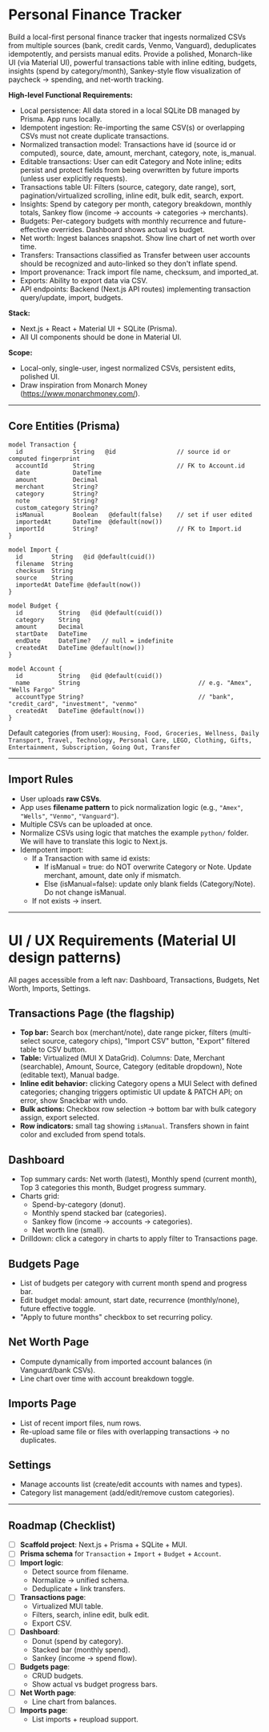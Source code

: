 # Personal Finance Tracker

Build a local-first personal finance tracker that ingests normalized CSVs from multiple sources (bank, credit cards, Venmo, Vanguard), deduplicates idempotently, and persists manual edits. Provide a polished, Monarch-like UI (via Material UI), powerful transactions table with inline editing, budgets, insights (spend by category/month), Sankey-style flow visualization of paycheck → spending, and net-worth tracking.

**High-level Functional Requirements:**

- Local persistence: All data stored in a local SQLite DB managed by Prisma. App runs locally.
- Idempotent ingestion: Re-importing the same CSV(s) or overlapping CSVs must not create duplicate transactions.
- Normalized transaction model: Transactions have id (source id or computed), source, date, amount, merchant, category, note, is_manual.
- Editable transactions: User can edit Category and Note inline; edits persist and protect fields from being overwritten by future imports (unless user explicitly requests).
- Transactions table UI: Filters (source, category, date range), sort, pagination/virtualized scrolling, inline edit, bulk edit, search, export.
- Insights: Spend by category per month, category breakdown, monthly totals, Sankey flow (income → accounts → categories → merchants).
- Budgets: Per-category budgets with monthly recurrence and future-effective overrides. Dashboard shows actual vs budget.
- Net worth: Ingest balances snapshot. Show line chart of net worth over time.
- Transfers: Transactions classified as Transfer between user accounts should be recognized and auto-linked so they don't inflate spend.
- Import provenance: Track import file name, checksum, and imported_at.
- Exports: Ability to export data via CSV.
- API endpoints: Backend (Next.js API routes) implementing transaction query/update, import, budgets.

**Stack:**

- Next.js + React + Material UI + SQLite (Prisma).
- All UI components should be done in Material UI.

**Scope:**

- Local-only, single-user, ingest normalized CSVs, persistent edits, polished UI.
- Draw inspiration from Monarch Money (https://www.monarchmoney.com/).

---

## Core Entities (Prisma)

```prisma
model Transaction {
  id              String   @id                 // source id or computed fingerprint
  accountId       String                       // FK to Account.id
  date            DateTime
  amount          Decimal
  merchant        String?
  category        String?
  note            String?
  custom_category String?
  isManual        Boolean   @default(false)    // set if user edited
  importedAt      DateTime  @default(now())
  importId        String?                      // FK to Import.id
}

model Import {
  id        String   @id @default(cuid())
  filename  String
  checksum  String
  source    String
  importedAt DateTime @default(now())
}

model Budget {
  id          String   @id @default(cuid())
  category    String
  amount      Decimal
  startDate   DateTime
  endDate     DateTime?   // null = indefinite
  createdAt   DateTime @default(now())
}

model Account {
  id          String   @id @default(cuid())
  name        String                                 // e.g. "Amex", "Wells Fargo"
  accountType String?                                // "bank", "credit_card", "investment", "venmo"
  createdAt   DateTime @default(now())
}
```

Default categories (from user):
`Housing, Food, Groceries, Wellness, Daily Transport, Travel, Technology, Personal Care, LEGO, Clothing, Gifts, Entertainment, Subscription, Going Out, Transfer`

---

## Import Rules

- User uploads **raw CSVs**.
- App uses **filename pattern** to pick normalization logic (e.g., `"Amex"`, `"Wells"`, `"Venmo"`, `"Vanguard"`).
- Multiple CSVs can be uploaded at once.
- Normalize CSVs using logic that matches the example `python/` folder. We will have to translate this logic to Next.js.
- Idempotent import:
  - If a Transaction with same id exists:
    - If isManual = true: do NOT overwrite Category or Note. Update merchant, amount, date only if mismatch.
    - Else (isManual=false): update only blank fields (Category/Note). Do not change isManual.
  - If not exists → insert.

---

# UI / UX Requirements (Material UI design patterns)

All pages accessible from a left nav: Dashboard, Transactions, Budgets, Net Worth, Imports, Settings.

## Transactions Page (the flagship)

- **Top bar:** Search box (merchant/note), date range picker, filters (multi-select source, category chips), "Import CSV" button, "Export" filtered table to CSV button.
- **Table:** Virtualized (MUI X DataGrid). Columns: Date, Merchant (searchable), Amount, Source, Category (editable dropdown), Note (editable text), Manual badge.
- **Inline edit behavior:** clicking Category opens a MUI Select with defined categories; changing triggers optimistic UI update & PATCH API; on error, show Snackbar with undo.
- **Bulk actions:** Checkbox row selection → bottom bar with bulk category assign, export selected.
- **Row indicators:** small tag showing `isManual`. Transfers shown in faint color and excluded from spend totals.

## Dashboard

- Top summary cards: Net worth (latest), Monthly spend (current month), Top 3 categories this month, Budget progress summary.
- Charts grid:
  - Spend-by-category (donut).
  - Monthly spend stacked bar (categories).
  - Sankey flow (income → accounts → categories).
  - Net worth line (small).
- Drilldown: click a category in charts to apply filter to Transactions page.

## Budgets Page

- List of budgets per category with current month spend and progress bar.
- Edit budget modal: amount, start date, recurrence (monthly/none), future effective toggle.
- "Apply to future months" checkbox to set recurring policy.

## Net Worth Page

- Compute dynamically from imported account balances (in Vanguard/bank CSVs).
- Line chart over time with account breakdown toggle.

## Imports Page

- List of recent import files, num rows.
- Re-upload same file or files with overlapping transactions → no duplicates.

## Settings

- Manage accounts list (create/edit accounts with names and types).
- Category list management (add/edit/remove custom categories).

---

## Roadmap (Checklist)

- [ ] **Scaffold project**: Next.js + Prisma + SQLite + MUI.
- [ ] **Prisma schema** for `Transaction` + `Import` + `Budget` + `Account`.
- [ ] **Import logic**:
  - Detect source from filename.
  - Normalize → unified schema.
  - Deduplicate + link transfers.
- [ ] **Transactions page**:
  - Virtualized MUI table.
  - Filters, search, inline edit, bulk edit.
  - Export CSV.
- [ ] **Dashboard**:
  - Donut (spend by category).
  - Stacked bar (monthly spend).
  - Sankey (income → spend flow).
- [ ] **Budgets page**:
  - CRUD budgets.
  - Show actual vs budget progress bars.
- [ ] **Net Worth page**:
  - Line chart from balances.
- [ ] **Imports page**:
  - List imports + reupload support.

